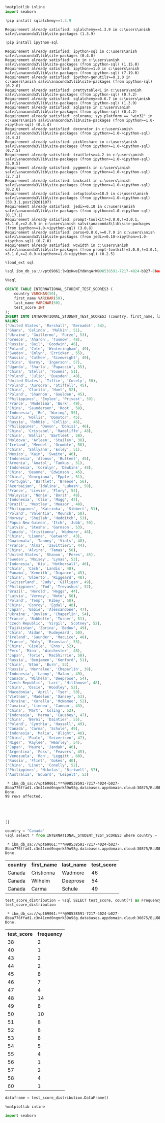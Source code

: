 ```python
%matplotlib inline
import seaborn
```


```python
!pip install sqlalchemy==1.3.9
```

    Requirement already satisfied: sqlalchemy==1.3.9 in c:\users\anish salvi\anaconda3\lib\site-packages (1.3.9)
    


```python
!pip install ipython-sql
```

    Requirement already satisfied: ipython-sql in c:\users\anish salvi\anaconda3\lib\site-packages (0.4.0)
    Requirement already satisfied: six in c:\users\anish salvi\anaconda3\lib\site-packages (from ipython-sql) (1.15.0)
    Requirement already satisfied: ipython>=1.0 in c:\users\anish salvi\anaconda3\lib\site-packages (from ipython-sql) (7.19.0)
    Requirement already satisfied: ipython-genutils>=0.1.0 in c:\users\anish salvi\anaconda3\lib\site-packages (from ipython-sql) (0.2.0)
    Requirement already satisfied: prettytable<1 in c:\users\anish salvi\anaconda3\lib\site-packages (from ipython-sql) (0.7.2)
    Requirement already satisfied: sqlalchemy>=0.6.7 in c:\users\anish salvi\anaconda3\lib\site-packages (from ipython-sql) (1.3.9)
    Requirement already satisfied: sqlparse in c:\users\anish salvi\anaconda3\lib\site-packages (from ipython-sql) (0.4.2)
    Requirement already satisfied: colorama; sys_platform == "win32" in c:\users\anish salvi\anaconda3\lib\site-packages (from ipython>=1.0->ipython-sql) (0.4.4)
    Requirement already satisfied: decorator in c:\users\anish salvi\anaconda3\lib\site-packages (from ipython>=1.0->ipython-sql) (4.4.2)
    Requirement already satisfied: pickleshare in c:\users\anish salvi\anaconda3\lib\site-packages (from ipython>=1.0->ipython-sql) (0.7.5)
    Requirement already satisfied: traitlets>=4.2 in c:\users\anish salvi\anaconda3\lib\site-packages (from ipython>=1.0->ipython-sql) (5.0.5)
    Requirement already satisfied: pygments in c:\users\anish salvi\anaconda3\lib\site-packages (from ipython>=1.0->ipython-sql) (2.7.2)
    Requirement already satisfied: backcall in c:\users\anish salvi\anaconda3\lib\site-packages (from ipython>=1.0->ipython-sql) (0.2.0)
    Requirement already satisfied: setuptools>=18.5 in c:\users\anish salvi\anaconda3\lib\site-packages (from ipython>=1.0->ipython-sql) (50.3.1.post20201107)
    Requirement already satisfied: jedi>=0.10 in c:\users\anish salvi\anaconda3\lib\site-packages (from ipython>=1.0->ipython-sql) (0.17.1)
    Requirement already satisfied: prompt-toolkit!=3.0.0,!=3.0.1,<3.1.0,>=2.0.0 in c:\users\anish salvi\anaconda3\lib\site-packages (from ipython>=1.0->ipython-sql) (3.0.8)
    Requirement already satisfied: parso<0.8.0,>=0.7.0 in c:\users\anish salvi\anaconda3\lib\site-packages (from jedi>=0.10->ipython>=1.0->ipython-sql) (0.7.0)
    Requirement already satisfied: wcwidth in c:\users\anish salvi\anaconda3\lib\site-packages (from prompt-toolkit!=3.0.0,!=3.0.1,<3.1.0,>=2.0.0->ipython>=1.0->ipython-sql) (0.2.5)
    


```python
%load_ext sql
```


```python
%sql ibm_db_sa://vpt69061:lwQxKweEYdWnqArW@98538591-7217-4024-b027-8baa776ffad1.c3n41cmd0nqnrk39u98g.databases.appdomain.cloud:30875/BLUDB?security=SSL
```


```sql
%%sql

CREATE TABLE INTERNATIONAL_STUDENT_TEST_SCORES3 (
	country VARCHAR(50),
	first_name VARCHAR(50),
	last_name VARCHAR(50),
	test_score INT
);
INSERT INTO INTERNATIONAL_STUDENT_TEST_SCORES3 (country, first_name, last_name, test_score)
VALUES
('United States', 'Marshall', 'Bernadot', 54),
('Ghana', 'Celinda', 'Malkin', 51),
('Ukraine', 'Guillermo', 'Furze', 53),
('Greece', 'Aharon', 'Tunnow', 48),
('Russia', 'Bail', 'Goodwin', 46),
('Poland', 'Cole', 'Winteringham', 49),
('Sweden', 'Emlyn', 'Erricker', 55),
('Russia', 'Cathee', 'Sivewright', 49),
('China', 'Barny', 'Ingerson', 57),
('Uganda', 'Sharla', 'Papaccio', 55),
('China', 'Stella', 'Youens', 51),
('Poland', 'Julio', 'Buesden', 48),
('United States', 'Tiffie', 'Cosely', 58),
('Poland', 'Auroora', 'Stiffell', 45),
('China', 'Clarita', 'Huet', 52),
('Poland', 'Shannon', 'Goulden', 45),
('Philippines', 'Emylee', 'Privost', 50),
('France', 'Madelina', 'Burk', 49),
('China', 'Saunderson', 'Root', 58),
('Indonesia', 'Bo', 'Waring', 55),
('China', 'Hollis', 'Domotor', 45),
('Russia', 'Robbie', 'Collip', 46),
('Philippines', 'Davon', 'Donisi', 46),
('China', 'Cristabel', 'Radeliffe', 48),
('China', 'Wallis', 'Bartleet', 58),
('Moldova', 'Arleen', 'Stailey', 38),
('Ireland', 'Mendel', 'Grumble', 58),
('China', 'Sallyann', 'Exley', 51),
('Mexico', 'Kain', 'Swaite', 46),
('Indonesia', 'Alonso', 'Bulteel', 45),
('Armenia', 'Anatol', 'Tankus', 51),
('Indonesia', 'Coralyn', 'Dawkins', 48),
('China', 'Deanne', 'Edwinson', 45),
('China', 'Georgiana', 'Epple', 51),
('Portugal', 'Bartlet', 'Breese', 56),
('Azerbaijan', 'Idalina', 'Lukash', 50),
('France', 'Livvie', 'Flory', 54),
('Malaysia', 'Nonie', 'Borit', 48),
('Indonesia', 'Clio', 'Mugg', 47),
('Brazil', 'Westley', 'Measor', 48),
('Philippines', 'Katrinka', 'Sibbert', 51),
('Poland', 'Valentia', 'Mounch', 50),
('Norway', 'Sheilah', 'Hedditch', 53),
('Papua New Guinea', 'Itch', 'Jubb', 50),
('Latvia', 'Stesha', 'Garnson', 53),
('Canada', 'Cristionna', 'Wadmore', 46),
('China', 'Lianna', 'Gatward', 43),
('Guatemala', 'Tanney', 'Vials', 48),
('France', 'Alma', 'Zavittieri', 44),
('China', 'Alvira', 'Tamas', 50),
('United States', 'Shanon', 'Peres', 45),
('Sweden', 'Maisey', 'Lynas', 53),
('Indonesia', 'Kip', 'Hothersall', 46),
('China', 'Cash', 'Landis', 48),
('Panama', 'Kennith', 'Digance', 45),
('China', 'Ulberto', 'Riggeard', 48),
('Switzerland', 'Judy', 'Gilligan', 49),
('Philippines', 'Tod', 'Trevaskus', 52),
('Brazil', 'Herold', 'Heggs', 44),
('Latvia', 'Verney', 'Note', 50),
('Poland', 'Temp', 'Ribey', 50),
('China', 'Conroy', 'Egdal', 48),
('Japan', 'Gabie', 'Alessandone', 47),
('Ukraine', 'Devlen', 'Chaperlin', 54),
('France', 'Babbette', 'Turner', 51),
('Czech Republic', 'Virgil', 'Scotney', 52),
('Tajikistan', 'Zorina', 'Bedow', 49),
('China', 'Aidan', 'Rudeyeard', 50),
('Ireland', 'Saunder', 'MacLice', 48),
('France', 'Waly', 'Brunstan', 53),
('China', 'Gisele', 'Enns', 52),
('Peru', 'Mina', 'Winchester', 48),
('Japan', 'Torie', 'MacShirrie', 50),
('Russia', 'Benjamen', 'Kenford', 51),
('China', 'Etan', 'Burn', 53),
('Russia', 'Merralee', 'Chaperlin', 38),
('Indonesia', 'Lanny', 'Malam', 49),
('Canada', 'Wilhelm', 'Deeprose', 54),
('Czech Republic', 'Lari', 'Hillhouse', 48),
('China', 'Ossie', 'Woodley', 52),
('Macedonia', 'April', 'Tyer', 50),
('Vietnam', 'Madelon', 'Dansey', 53),
('Ukraine', 'Korella', 'McNamee', 52),
('Jamaica', 'Linnea', 'Cannam', 43),
('China', 'Mart', 'Coling', 52),
('Indonesia', 'Marna', 'Causbey', 47),
('China', 'Berni', 'Daintier', 55),
('Poland', 'Cynthia', 'Hassell', 49),
('Canada', 'Carma', 'Schule', 49),
('Indonesia', 'Malia', 'Blight', 48),
('China', 'Paulo', 'Seivertsen', 47),
('Niger', 'Kaylee', 'Hearley', 54),
('Japan', 'Maure', 'Jandak', 46),
('Argentina', 'Foss', 'Feavers', 45),
('Venezuela', 'Ron', 'Leggitt', 60),
('Russia', 'Flint', 'Gokes', 40),
('China', 'Linet', 'Conelly', 52),
('Philippines', 'Nikolas', 'Birtwell', 57),
('Australia', 'Eduard', 'Leipelt', 53)
```

     * ibm_db_sa://vpt69061:***@98538591-7217-4024-b027-8baa776ffad1.c3n41cmd0nqnrk39u98g.databases.appdomain.cloud:30875/BLUDB
    Done.
    99 rows affected.
    




    []




```python
country = "Canada"
%sql select * from INTERNATIONAL_STUDENT_TEST_SCORES3 where country = :country
```

     * ibm_db_sa://vpt69061:***@98538591-7217-4024-b027-8baa776ffad1.c3n41cmd0nqnrk39u98g.databases.appdomain.cloud:30875/BLUDB
    Done.
    




<table>
    <tr>
        <th>country</th>
        <th>first_name</th>
        <th>last_name</th>
        <th>test_score</th>
    </tr>
    <tr>
        <td>Canada</td>
        <td>Cristionna</td>
        <td>Wadmore</td>
        <td>46</td>
    </tr>
    <tr>
        <td>Canada</td>
        <td>Wilhelm</td>
        <td>Deeprose</td>
        <td>54</td>
    </tr>
    <tr>
        <td>Canada</td>
        <td>Carma</td>
        <td>Schule</td>
        <td>49</td>
    </tr>
</table>




```python
test_score_distribution = %sql SELECT test_score, count(*) as Frequency from INTERNATIONAL_STUDENT_TEST_SCORES3 GROUP BY test_score;
test_score_distribution
```

     * ibm_db_sa://vpt69061:***@98538591-7217-4024-b027-8baa776ffad1.c3n41cmd0nqnrk39u98g.databases.appdomain.cloud:30875/BLUDB
    Done.
    




<table>
    <tr>
        <th>test_score</th>
        <th>frequency</th>
    </tr>
    <tr>
        <td>38</td>
        <td>2</td>
    </tr>
    <tr>
        <td>40</td>
        <td>1</td>
    </tr>
    <tr>
        <td>43</td>
        <td>2</td>
    </tr>
    <tr>
        <td>44</td>
        <td>2</td>
    </tr>
    <tr>
        <td>45</td>
        <td>8</td>
    </tr>
    <tr>
        <td>46</td>
        <td>7</td>
    </tr>
    <tr>
        <td>47</td>
        <td>4</td>
    </tr>
    <tr>
        <td>48</td>
        <td>14</td>
    </tr>
    <tr>
        <td>49</td>
        <td>8</td>
    </tr>
    <tr>
        <td>50</td>
        <td>10</td>
    </tr>
    <tr>
        <td>51</td>
        <td>8</td>
    </tr>
    <tr>
        <td>52</td>
        <td>8</td>
    </tr>
    <tr>
        <td>53</td>
        <td>8</td>
    </tr>
    <tr>
        <td>54</td>
        <td>5</td>
    </tr>
    <tr>
        <td>55</td>
        <td>4</td>
    </tr>
    <tr>
        <td>56</td>
        <td>1</td>
    </tr>
    <tr>
        <td>57</td>
        <td>2</td>
    </tr>
    <tr>
        <td>58</td>
        <td>4</td>
    </tr>
    <tr>
        <td>60</td>
        <td>1</td>
    </tr>
</table>




```python
dataframe = test_score_distribution.DataFrame()
```


```python
%matplotlib inline
```


```python
import seaborn
```


```python

```
